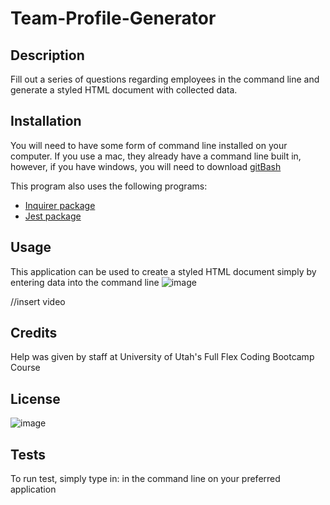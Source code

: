# Team-Profile-Generator

## Description
Fill out a series of questions regarding employees in the command line and generate a styled HTML document with collected data. 

## Installation 
You will need to have some form of command line installed on your computer. If you use a mac, they already have a command line built in, however, if you have windows, you will need to download [gitBash](https://git-scm.com/)

This program also uses the following programs:
* [Inquirer package](https://www.npmjs.com/package/inquirer)
* [Jest package](https://www.npmjs.com/package/jest)

## Usage
This application can be used to create a styled HTML document simply by entering data into the command line
![image](https://user-images.githubusercontent.com/72768805/105670020-93f33c80-5e9d-11eb-8d3a-088b2f76d82d.png)

//insert video


## Credits
Help was given by staff at University of Utah's Full Flex Coding Bootcamp Course

## License
![image](https://img.shields.io/badge/license-MIT-brightgreen)


## Tests
To run test, simply type in: <npm run test> in the command line on your preferred application


